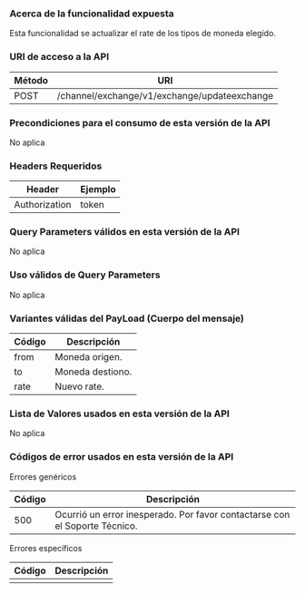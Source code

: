 ### Acerca de la funcionalidad expuesta
Esta funcionalidad se actualizar el rate de los tipos de moneda elegido.

### URI de acceso a la API
| M&eacute;todo | URI |
|--------|-----|
| POST    | /channel/exchange/v1/exchange/updateexchange |

### Precondiciones para el consumo de esta versi&oacute;n de la API
No aplica

### Headers Requeridos
| Header | Ejemplo |
|--------|---------|
|Authorization | token|


### Query Parameters v&aacute;lidos en esta versi&oacute;n de la API
No aplica

### Uso v&aacute;lidos de Query Parameters
No aplica

### Variantes v&aacute;lidas del PayLoad (Cuerpo del mensaje)
| C&oacute;digo | Descripci&oacute;n |
|--------|-------------|
| from | Moneda origen. |
| to | Moneda destiono. |
| rate | Nuevo rate. |

### Lista de Valores usados en esta versi&oacute;n de la API
No aplica

### C&oacute;digos de error usados en esta versi&oacute;n de la API
Errores gen&eacute;ricos

| C&oacute;digo | Descripci&oacute;n |
|--------|-------------|
| 500 | Ocurri&oacute; un error inesperado. Por favor contactarse con el Soporte T&eacute;cnico. |


Errores espec&iacute;ficos

| C&oacute;digo | Descripci&oacute;n |
|--------|-------------|
|  |  |
